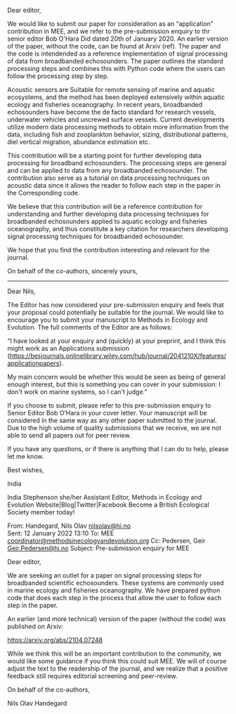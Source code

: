 Dear editor,

We would like to submit our paper for consideration as an “application” contribution in MEE, and we refer to the pre-submission enquiry to thr senior editor Bob O'Hara Did dated 20th of January 2020. An earlier version of the paper, without the code, can be found at Arxiv (ref). The paper and the code is intendended as a reference implementation of signal processing of data from broadbanded echosounders. The paper outlines the standard processing steps and combines this with Python code where the users can follow the processing step by step.  

Acoustic sensors are Suitable for remote sensing of marine and aquatic ecosystems, and the method has been deployed extensively within aquatic ecology and fisheries oceanography. In recent years, broadbanded echosounders have become the de facto standard for research vessels, underwater vehicles and uncrewed surface vessels. Current developments utilize modern data processing methods to obtain more information from the data, including fish and zooplankton behavior, sizing, distributional patterns, diel vertical migration, abundance estimation etc. 

This contribution will be a starting point for further developing data processing for broadband echosounders. The processing steps are general and can be applied to data from any broadbanded echosounder. The contribution also serve as a tutorial on data processing techniques on acoustic data since it allows the reader to follow each step in the paper in the Corresponding code. 

We believe that this contribution will be a reference contribution for understanding and further developing data processing techniques for broadbanded echosounders applied to aquatic ecology and fisheries oceanography, and thus constitute a key citation for researchers developing signal processing techniques for broadbanded echosounder. 

We hope that you find the contribution interesting and relevant for the journal.

On behalf of the co-authors, sincerely yours, 

 

***** 

Dear Nils, 

  

The Editor has now considered your pre-submission enquiry and feels that your proposal could potentially be suitable for the journal. We would like to encourage you to submit your manuscript to Methods in Ecology and Evolution. The full comments of the Editor are as follows: 

  

“I have looked at your enquiry and (quickly) at your preprint, and I think this might work as an Applications submission (https://besjournals.onlinelibrary.wiley.com/hub/journal/2041210X/features/applicationpapers).  

My main concern would be whether this would be seen as being of general enough interest, but this is something you can cover in your submission: I don't work on marine systems, so I can't judge.” 

  

If you choose to submit, please refer to this pre-submission enquiry to Senior Editor Bob O’Hara in your cover letter. Your manuscript will be considered in the same way as any other paper submitted to the journal. Due to the high volume of quality submissions that we receive, we are not able to send all papers out for peer review.  

  

If you have any questions, or if there is anything that I can do to help, please let me know. 

  

Best wishes, 

  

India 

India Stephenson 
 she/her 
 Assistant Editor, Methods in Ecology and Evolution 
 Website|Blog|Twitter|Facebook 
 Become a British Ecological Society member today! 

  

From: Handegard, Nils Olav <nilsolav@hi.no>  
Sent: 12 January 2022 13:10 
 To: MEE <coordinator@methodsinecologyandevolution.org> 
 Cc: Pedersen, Geir <Geir.Pedersen@hi.no> 
 Subject: Pre-submission enquiry for MEE 

  

Dear editor, 

  

We are seeking an outlet for a paper on signal processing steps for broadbanded scientific echosounders. These systems are commonly used in marine ecology and fisheries oceanography. We have prepared python code that does each step in the process that allow the user to follow each step in the paper. 

  

An earlier (and more technical) version of the paper (without the code) was published on Arxiv: 

https://arxiv.org/abs/2104.07248 

  

While we think this will be an important contribution to the community, we would like some guidance if you think this could suit MEE. We will of course adjust the text to the readership of the journal, and we realize that a positive feedback still requires editorial screening and peer-review. 

  

On behalf of the co-authors, 

Nils Olav Handegard 

 
